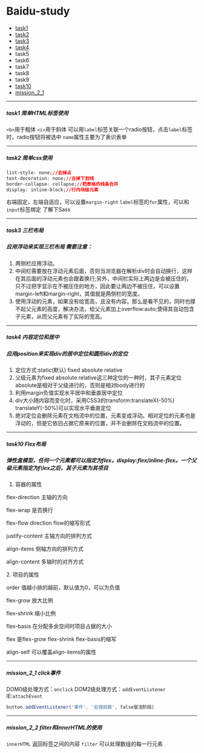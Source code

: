 # Baidu-study
+ [task1](http://snowxxapple.github.io/Baidu-study/task1/)
+ [task2](http://snowxxapple.github.io/Baidu-study/task2/)
+ [task3](http://snowxxapple.github.io/Baidu-study/task3/)
+ [task4](http://snowxxapple.github.io/Baidu-study/task4/index1.html)
+ task5
+ task6
+ task7
+ task8
+ task9
+ [task10](http://snowxxapple.github.io/Baidu-study/task10/)
+ [mission_2_1](http://snowxxapple.github.io/Baidu-study/mission_2_1/)

---
##### task1 简单HTML标签使用
`<b>`用于粗体 
`<i>`用于斜体
可以用`label`标签关联一个radio按钮，点击`label`标签时，radio按钮将被选中
`name`属性主要为了表识表单

---

##### task2 简单css使用
``` css
list-style: none;//去掉点
text-decoration: none;//去掉下划线
border-collapse: collapse;//把表格的线条合并
display: inline-block;//行内块级元素
```
右端固定，左端自适应，可以设置`margin-right`
`label`标签的`for`属性，可以和`input`标签绑定
了解下Sass

---
##### task3 三栏布局
##### 应用浮动来实现三栏布局 需要注意：
1. 两侧栏应用浮动。
2. 中间栏需要放在浮动元素后面，否则当浏览器在解析div时会自动换行，这样在其后面的浮动元素也会跟着换行;另外，中间栏实际上两边是会被压住的，只不过把字显示在不被压住的地方，因此要让两边不被压住，可以设置margin-left和margin-right，其值就是两侧栏的宽度。
3. 使用浮动的元素，如果没有给宽高，且没有内容，那么是看不见的，同时也撑不起父元素的高度，解决办法，给父元素加上overflow:auto;使得其自动包含子元素，从而父元素有了实际的宽高。

---
##### task4 内容定位和居中
##### 应用position来实现div的居中定位和圆形div的定位
1. 定位方式:static(默认) fixed absolute relative
2. 父级元素为fixed absolute relative这三种定位的一种时，其子元素定位absolute是相对于父级进行的，否则是相对body进行的
3. 利用margin负值实现水平居中和垂直居中定位
4. div大小随内容而变化时，采用CSS3的transform:translateX(-50%) translateY(-50%)可以实现水平垂直定位
5. 绝对定位会删除元素在文档流中的位置，元素变成浮动。相对定位的元素也是浮动的，但是它依旧占据它原来的位置，并不会删除在文档流中的位置。

---
##### task10 Flex布局
##### 弹性盒模型，任何一个元素都可以指定为flex。display:flex/inline-flex。一个父级元素指定为f\lex之后，其子元素为其项目
1. 容器的属性
<p>flex-direction 主轴的方向</p>
<p>flex-wrap 是否换行</p>
<p>flex-flow  direction flow的缩写形式</p>
<p>justify-content 主轴方向的排列方式</p>
<p>align-items 侧轴方向的排列方式</p>
<p>align-content 多轴时的对齐方式</p>
2. 项目的属性
<p>order 值越小排的越前，默认值为0，可以为负值</p>
<p>flex-grow 放大比例</p>
<p>flex-shrink 缩小比例</p>
<p>flex-basis 在分配多余空间时项目占据的大小</p>
<p>flex     是flex-grow flex-shrink flex-basis的缩写</p>
<p>align-self 可以覆盖align-items的属性</p>

---
##### mission_2_1 click事件
DOM0级处理方式：`onclick`
DOM2级处理方式：`addEventListener`
IE:`attachEvent`
``` javascript
button.addEventListener('事件', '处理函数', false冒泡阶段)
```

---
##### mission_2_2 filter和innerHTML的使用
`innerHTML` 返回标签之间的内容
`filter` 可以处理数组的每一行元素